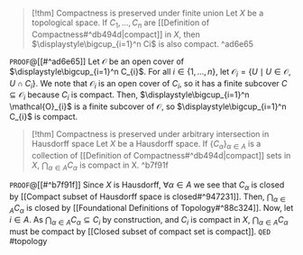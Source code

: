 
> [!thm] Compactness is preserved under finite union
> Let $X$ be a topological space. If $C_{1}, . . . , C_{n}$ are [[Definition of Compactness#^db494d|compact]] in $X$, then $\displaystyle\bigcup_{i=1}^n Ci$ is also compact. ^ad6e65

`PROOF`@[[#^ad6e65]]
Let $\mathcal{O}$ be an open cover of $\displaystyle\bigcup_{i=1}^n C_{i}$. For all $i \in \{1,\dots,n\}$, let $\mathcal{O}_{i} = \{U \mid U \in \mathcal{O}, U \cap C_{i}\}$. We note that $\mathcal{O}_{i}$ is an open cover of $C_{i}$, so it has a finite subcover $C \subseteq \mathcal{O}_{i}$ because $C_{i}$ is compact. Then, $\displaystyle\bigcup_{i=1}^n \mathcal{O}_{i}$ is a finite subcover of $\mathcal{O}$, so $\displaystyle\bigcup_{i=1}^n C_{i}$ is compact.

>[!thm] Compactness is preserved under arbitrary intersection in Hausdorff space
>Let $X$ be a Hausdorff space. If $\{C_{\alpha}\}_{\alpha \in A}$ is a collection of [[Definition of Compactness#^db494d|compact]] sets in $X$, $\displaystyle\bigcap_{\alpha \in A}C_{\alpha}$ is compact in X. ^b7f91f

`PROOF`@[[#^b7f91f]]
Since $X$ is Hausdorff, $\forall \alpha \in A$ we see that $C_{\alpha}$ is closed by [[Compact subset of Hausdorff space is closed#^947231]]. Then, $\displaystyle\bigcap_{\alpha \in A}C_{\alpha}$ is closed by [[Foundational Definitions of Topology#^88c324]]. Now, let $i \in A$. As $\displaystyle\bigcap_{\alpha \in A}C_{\alpha} \subseteq C_{i}$ by construction, and $C_{i}$ is compact in $X$, $\displaystyle\bigcap_{\alpha \in A}C_{\alpha}$ must be compact by [[Closed subset of compact set is compact]].
`QED`
#topology